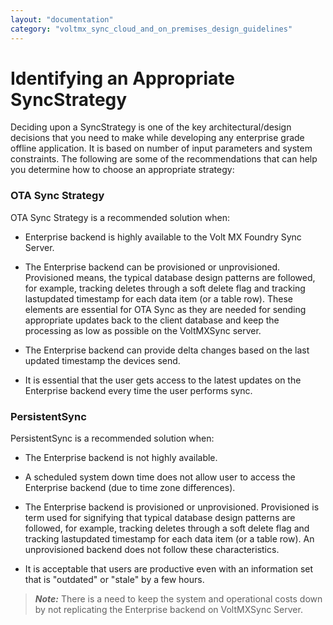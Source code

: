 ```yaml
---
layout: "documentation"
category: "voltmx_sync_cloud_and_on_premises_design_guidelines"
---
```

                           

Identifying an Appropriate SyncStrategy
=======================================

Deciding upon a SyncStrategy is one of the key architectural/design decisions that you need to make while developing any enterprise grade offline application. It is based on number of input parameters and system constraints. The following are some of the recommendations that can help you determine how to choose an appropriate strategy:

### OTA Sync Strategy

OTA Sync Strategy is a recommended solution when:

*   Enterprise backend is highly available to the Volt MX Foundry Sync Server.
    
*   The Enterprise backend can be provisioned or unprovisioned. Provisioned means, the typical database design patterns are followed, for example, tracking deletes through a soft delete flag and tracking lastupdated timestamp for each data item (or a table row). These elements are essential for OTA Sync as they are needed for sending appropriate updates back to the client database and keep the processing as low as possible on the VoltMXSync server.
    
*   The Enterprise backend can provide delta changes based on the last updated timestamp the devices send.
    
*   It is essential that the user gets access to the latest updates on the Enterprise backend every time the user performs sync.
    

### PersistentSync

PersistentSync is a recommended solution when:

*   The Enterprise backend is not highly available.
    
*   A scheduled system down time does not allow user to access the Enterprise backend (due to time zone differences).
    
*   The Enterprise backend is provisioned or unprovisioned. Provisioned is term used for signifying that typical database design patterns are followed, for example, tracking deletes through a soft delete flag and tracking lastupdated timestamp for each data item (or a table row). An unprovisioned backend does not follow these characteristics.
    
*   It is acceptable that users are productive even with an information set that is "outdated" or "stale" by a few hours.
    

> **_Note:_** There is a need to keep the system and operational costs down by not replicating the Enterprise backend on VoltMXSync Server.
